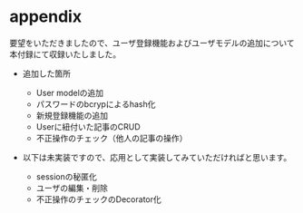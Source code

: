 # appendix

要望をいただきましたので、ユーザ登録機能およびユーザモデルの追加について本付録にて収録いたしました。

- 追加した箇所
  - User modelの追加
  - パスワードのbcrypによるhash化
  - 新規登録機能の追加
  - Userに紐付いた記事のCRUD
  - 不正操作のチェック（他人の記事の操作）

- 以下は未実装ですので、応用として実装してみていただければと思います。
  -  sessionの秘匿化
  -  ユーザの編集・削除
  -  不正操作のチェックのDecorator化